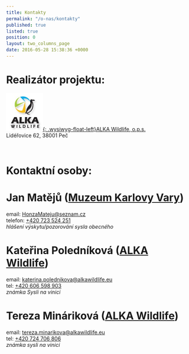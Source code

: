 ```yaml
---
title: Kontakty
permalink: "/o-nas/kontakty"
published: true
listed: true
position: 0
layout: two_columns_page
date: 2016-05-28 15:38:36 +0000
---
```

# Realizátor projektu:

[![](/uploads/ALKA_logo.jpg){: .wysiwyg-float-left}ALKA Wildlife, o.p.s.][1]  
Lidéřovice 62, 38001 Peč

<div class="clearfix"></div>

 

# Kontaktní osoby:

# Jan Matějů ([Muzeum Karlovy Vary][2])

email: [HonzaMateju@seznam.cz](mailto:HonzaMateju@seznam.cz)  
telefon: [+420 723 524 251](tel:+420-723-524-251)  
*hlášení výskytu/pozorování sysla obecného*

# Kateřina Poledníková ([ALKA Wildlife][1])

email: [katerina.polednikova@alkawildlife.eu](mailto:katerina.polednikova@alkawildlife.eu)   
tel: [+420 606 598 903](tel:+420-606-598-903)  
*známka Sysli na vinici*

# Tereza Mináriková ([ALKA Wildlife][1])  

email:
[tereza.minarikova@alkawildlife.eu](mailto:tereza.minarikova@alkawildlife.eu)  
tel: [+420 724 706 806](tel:+420-724-706-806)  
*známka sysli na vinici*


[1]: http://www.alkawildlife.eu
[2]: http://kvmuz.cz
